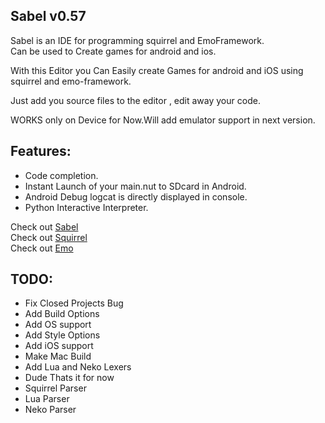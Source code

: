 ## Sabel v0.57

Sabel is an IDE for programming squirrel and EmoFramework.  
Can be used to Create games for android and ios.  

With this Editor you Can Easily create Games for android and iOS using squirrel and emo-framework.  

Just add you source files to the editor , edit away your code.  

WORKS only on Device for Now.Will add emulator support in next version.  
## Features:  
 * Code completion.  
 * Instant Launch of your main.nut to SDcard in Android.  
 * Android Debug logcat is directly displayed in console.   
 * Python Interactive Interpreter.  
  
Check out [Sabel](http://code.google.com/p/sabel-ide/)  
Check out [Squirrel](http://www.squirrel-lang.org)  
Check out [Emo](http://www.emo-framework.com)  

## TODO:
- Fix Closed Projects Bug  
- Add Build Options  
- Add OS support  
- Add Style Options  
- Add iOS support  
- Make Mac Build  
- Add Lua and Neko Lexers  
- Dude Thats it for now  
- Squirrel Parser  
- Lua Parser  
- Neko Parser  